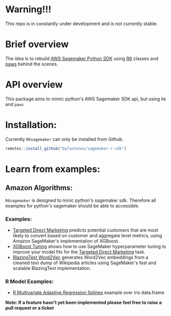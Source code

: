 # Warning!!!
This repo is in constantly under development and is not currently stable.

# Brief overview

The idea is to rebuild [AWS Sagemaker Python SDK](https://github.com/aws/sagemaker-python-sdk) using [R6](https://github.com/r-lib/R6) classes and [paws](https://github.com/paws-r/paws) behind the scenes.

# API overview

This package aims to mimic python's AWS Sagemaker SDK api, but using `R6` and `paws`

# Installation:

Currently `R6sagemaker` can only be installed from Github. 
```r
remotes::install_github("DyfanJones/sagemaker-r-sdk")
```

# Learn from examples:

## Amazon Algorithms:

`R6sagemaker` is designed to minic python's sagemaker sdk. Therefore all examples for python's sagemaker should be able to accessible. 

### Examples:

* [Targeted Direct Marketing](https://github.com/DyfanJones/sagemaker-r-sdk/tree/master/examples/introduction_to_applying_machine_learning/xgboost_direct_marketing) predicts potential customers that are most likely to convert based on customer and aggregate level metrics, using Amazon SageMaker's implementation of XGBoost.
* [XGBoost Tuning](https://github.com/DyfanJones/sagemaker-r-sdk/blob/master/examples/hyparameter_tuning/xgboost_direct_maketing) shows how to use SageMaker hyperparameter tuning to improve your model fits for the [Targeted Direct Marketing](https://github.com/DyfanJones/sagemaker-r-sdk/tree/master/examples/introduction_to_applying_machine_learning/xgboost_direct_marketing) task.
* [BlazingText Word2Vec](https://github.com/DyfanJones/sagemaker-r-sdk/tree/master/examples/introduction_to_amazon_algorithms/blazingtext_word2vec_text8) generates Word2Vec embeddings from a cleaned text dump of Wikipedia articles using SageMaker's fast and scalable BlazingText implementation.

### R Model Examples:

* [R Multivariate Adaptive Regression Splines](https://github.com/DyfanJones/sagemaker-r-sdk/tree/master/examples/hyparameter_tuning/r_bring_your_own/mars-restrserve) example over iris data.frame


**Note: If a feature hasn't yet been implemented please feel free to raise a pull request or a ticket**
